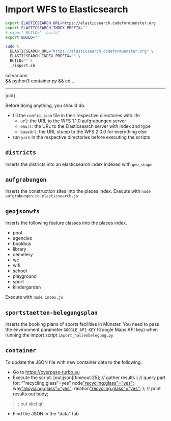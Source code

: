 # Import WFS to Elasticsearch


```bash
export ELASTICSEARCH_URL=https://elasticsearch.codeformuenster.org
export ELASTICSEARCH_INDEX_PREFIX=""
# export BUILD="--build"
export BUILD=""

sudo \
  ELASTICSEARCH_URL="https://elasticsearch.codeformuenster.org" \
  ELASTICSEARCH_INDEX_PREFIX="" \
  BUILD="" \
  ./import.sh

```

cd various \
  && python3 container.py && cd ..

---
[old]

Before doing anything, you should do:
- fill the `config.json` file in their respective directories with life
  - `url`: the URL to the WFS 1.1.0 aufgrabungen server
  - `eSurl`: the URL to the Elasticsearch server with index and type
  - `baseUrl`: the URL stump to the WFS 2.0.0 for everything else
- run `yarn` in the respective directories before executing the scripts

## `districts`
Inserts the districts into an elasticsearch index indexed with `geo_shape`

## `aufgrabungen`
Inserts the construction sites into the places index. Execute with `node aufgrabungen-to-elasticsearch.js`

## `geojsonwfs`
Inserts the following feature classes into the places index.
- pool
- agencies
- bookbus
- library
- cemetery
- wc
- wifi
- school
- playground
- sport
- kindergarden

Execute with `node index.js`

## `sportstaetten-belegungsplan`
Inserts the booking plans of sports facilities in Münster. You need to pass the environment parameter `GOOGLE_API_KEY` (Google Maps API key) when running the import script `import_hallenbelegung.py`

## `container`
To update the JSON file with new container data to the following:
- Go to https://overpass-turbo.eu
- Execute the script:
[out:json][timeout:25];
// gather results
(
  // query part for: “"recycling:glass"=yes”
  node["recycling:glass"="yes"]({{bbox}});
  way["recycling:glass"="yes"]({{bbox}});
  relation["recycling:glass"="yes"]({{bbox}});
);
// print results
out body;
>;
out skel qt;
- Find the JSON in the "data" tab
